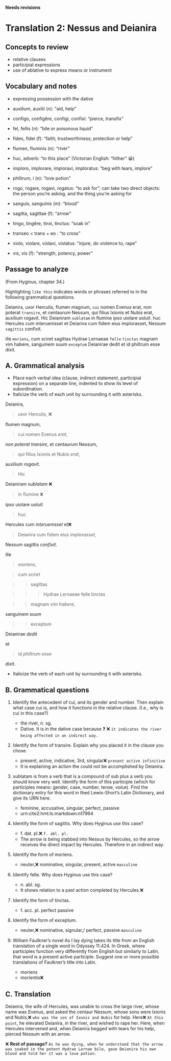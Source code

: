 **Needs revisions**

# Translation 2: Nessus and Deianira

## Concepts to review
- relative clauses
- participial expressions
- use of ablative to express means or instrument

## Vocabulary and notes
- expressing possession with the dative

- auxilium, auxilii (n): “aid, help”
- configo, configĕre, configi, confixi: “pierce, transfix”
- fel, fellis (n): “bile or poisonous liquid”
- fides, fidei (f): “faith; trustworthiness; protection or help”
- flumen, fluminis (n): “river”
- huc, adverb: “to this place” (Victorian English: “hither” 😀)
- imploro, implorare, imploravi, imploratus: “beg with tears, implore”
- philtrum, i (n): “love potion”
- rogo, rogare, rogavi, rogatus: “to ask for”; can take two direct objects: the person you’re asking, and the thing you’re asking for
- sanguis, sanguinis (m): “blood”
- sagitta, sagittae (f): “arrow”
- tingo, tingĕre, tinxi, tinctus: “soak in”
- transeo < trans + eo : “to cross”
- violo, violare, violavi, violatus: “injure, do violence to, rape”
- vis, vis (f): “strength, potency, power”

## Passage to analyze
(From Hyginus, chapter 34.)

Highlighting `like this` indicates words or phrases referred to in the following grammatical questions.

Deianira, uxor Herculis, flumen magnum, `cui` nomen Evenus erat, non poterat `transire`, et centaurum Nessum, qui filius Ixionis et Nubis erat, auxilium rogavit.
Hic Deianiram `sublatam` in flumine ipso uiolare uoluit. 
huc Hercules cum interuenisset et Deianira cum fidem eius implorasset, Nessum `sagittis` confixit.

ille `moriens`, cum sciret sagittas Hydrae Lernaeae `felle` `tinctas` magnam vim habere, sanguinem suum `exceptum` Deianirae dedit et id philtrum esse dixit.

## A. Grammatical analysis
- Place each verbal idea (clause, indirect statement, participial expression) on a separate line, indented to show its level of subordination.
- Italicize the verb of each unit by surrounding it with asterisks.

Deianira, 

> uxor Herculis, ❌

flumen magnum, 

> cui nomen Evenus *erat*,

*non poterat* *transire*, et centaurum Nessum, 

> qui filius Ixionis et Nubis *erat*, 

auxilium *rogavit*.

> Hic

Deianiram *sublatam* ❌

> in flumine ❌

ipso uiolare *uoluit*. 

> huc 

Hercules cum *interuenisset* et❌

> Deianira cum fidem eius *implorasset*, 

Nessum sagittis *confixit*.

ille 

> *moriens*, 

> cum *sciret* 

>> sagittas 
 
>>> Hydrae Lernaeae felle tinctas
 
>> magnam vim *habere*, 

sanguinem suum 

>> exceptum 

Deianirae *dedit* 

et 

> id *philtrum esse* 

*dixit*.

- Italicize the verb of each unit by surrounding it with asterisks.

## B. Grammatical questions
1. Identify the antecedent of cui, and its gender and number. Then explain what case cui is, and how it functions in the relative clause. (I.e., why is cui in this case?)
   - the river, n. sg.
   - Dative. It is in the dative case because  ❓ ❌ `it indicates the river being affected in an indirect way.`

2. Identify the form of transire. Explain why you placed it in the clause you chose.
   - present, active, indicative, 3rd, singular❌ `present active infinitive`
   - It is explaining an action the could not be accomplished by Deianira.

3. sublatam is from a verb that is a compound of sub plus a verb you should know very well. Identify the form of this participle (which for participles means: gender, case, number, tense, voice). Find the dictionary entry for this word in thed Lewis-Short’s Latin Dictionary, and give its URN here.
   - feminine, accusative, singular, perfect, passive
   - urn:cite2:hmt:ls.markdown:n17964

4. Identify the form of sagittis. Why does Hyginus use this case?
   - f. dat. pl.❌ `f. abl. pl.`
   - The arrow is being stabbed into Nessus by Hercules, so the arrow receives the direct impact by Hercules. Therefore in an indirect way.

5. Identify the form of moriens.
   - neuter,❌ nominative, singular, present, active `masculine`

6. Identify felle. Why does Hyginus use this case?
   - n. abl. sg.
   - It shows relation to a past action completed by Hercules.❌

7. Identify the form of tinctas.
   - f. acc. pl. perfect passive

8. Identify the form of exceptum.
   - neuter,❌ nominative, signular,/ perfect, passive `masculine`

9. William Faulkner’s novel As I lay dying takes its title from an English translation of a single word in Odyssey 11.424. In Greek, where participles function very differently from English but similarly to Latin, that word is a present active participle. Suggest one or more possible translations of Faulkner’s title into Latin.
   - moriens
   - morientis❌
   
## C. Translation

Deianira, the wife of Hercules, was unable to cross the large river, whose name was Evenus, and asked the centaur Nessum, 
whose sons were Ixionis and Nubis,❌ `who was the son of Ixonis and Nubis`
for help.
Here❌ `At this point`, he elevated Deianira, in the river, and wished to rape her.
Here, when Hercules intervened and, when Deianira begged with tears for his help, pierced Nessum with an arrow.

❌ **Rest of passage?** `As he was dying, when he understood that the arrow was soaked in the potent Hydrae Lernae bile, gave Deianira his own blood and told her it was a love potion.`
